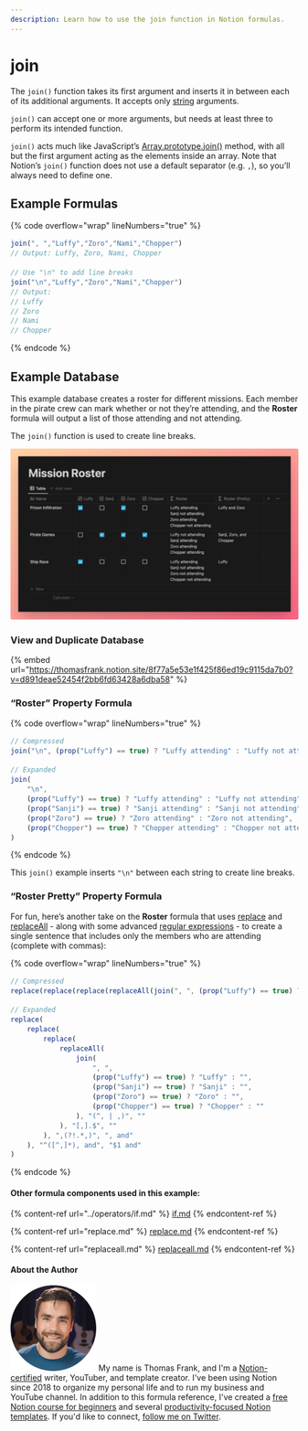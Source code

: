 ```yaml
---
description: Learn how to use the join function in Notion formulas.
---
```


# join

The `join()` function takes its first argument and inserts it in between each of its additional arguments. It accepts only [string](../../formula-basics/data-types/string.md) arguments.

`join()` can accept one or more arguments, but needs at least three to perform its intended function.

`join()` acts much like JavaScript’s [Array.prototype.join()](https://developer.mozilla.org/en-US/docs/Web/JavaScript/Reference/Global\_Objects/Array/join) method, with all but the first argument acting as the elements inside an array. Note that Notion’s `join()` function does not use a default separator (e.g. `,`), so you’ll always need to define one.

## Example Formulas

{% code overflow="wrap" lineNumbers="true" %}
```jsx
join(", ","Luffy","Zoro","Nami","Chopper") 
// Output: Luffy, Zoro, Nami, Chopper

// Use "\n" to add line breaks
join("\n","Luffy","Zoro","Nami","Chopper")
// Output:
// Luffy
// Zoro
// Nami
// Chopper
```
{% endcode %}

## Example Database

This example database creates a roster for different missions. Each member in the pirate crew can mark whether or not they’re attending, and the **Roster** formula will output a list of those attending and not attending.&#x20;

The `join()` function is used to create line breaks.

![](<../../.gitbook/assets/Join Example - Notion Formulas.png>)

### View and Duplicate Database

{% embed url="https://thomasfrank.notion.site/8f77a5e53e1f425f86ed19c9115da7b0?v=d891deae52454f2bb6fd63428a6dba58" %}

### “Roster” Property Formula

{% code overflow="wrap" lineNumbers="true" %}
```jsx
// Compressed
join("\n", (prop("Luffy") == true) ? "Luffy attending" : "Luffy not attending", (prop("Sanji") == true) ? "Sanji attending" : "Sanji not attending", (prop("Zoro") == true) ? "Zoro attending" : "Zoro not attending", (prop("Chopper") == true) ? "Chopper attending" : "Chopper not attending")

// Expanded
join(
    "\n", 
    (prop("Luffy") == true) ? "Luffy attending" : "Luffy not attending", 
    (prop("Sanji") == true) ? "Sanji attending" : "Sanji not attending", 
    (prop("Zoro") == true) ? "Zoro attending" : "Zoro not attending", 
    (prop("Chopper") == true) ? "Chopper attending" : "Chopper not attending"
)
```
{% endcode %}

This `join()` example inserts `"\n"` between each string to create line breaks.

### “Roster Pretty” Property Formula

For fun, here’s another take on the **Roster** formula that uses [replace](replace.md) and [replaceAll](replaceall.md) - along with some advanced [regular expressions](../../reference/regular-expressions-in-notion-formulas.md) - to create a single sentence that includes only the members who are attending (complete with commas):

{% code overflow="wrap" lineNumbers="true" %}
```jsx
// Compressed
replace(replace(replace(replaceAll(join(", ", (prop("Luffy") == true) ? "Luffy" : "", (prop("Sanji") == true) ? "Sanji" : "", (prop("Zoro") == true) ? "Zoro" : "", (prop("Chopper") == true) ? "Chopper" : ""), "(^, | ,)", ""), "[,].$", ""), ",(?!.*,)", ", and"), "^([^,]*), and", "$1 and")

// Expanded
replace(
    replace(
        replace(
            replaceAll(
                join(
                    ", ", 
                    (prop("Luffy") == true) ? "Luffy" : "", 
                    (prop("Sanji") == true) ? "Sanji" : "", 
                    (prop("Zoro") == true) ? "Zoro" : "", 
                    (prop("Chopper") == true) ? "Chopper" : ""
                ), "(^, | ,)", ""
            ), "[,].$", ""
        ), ",(?!.*,)", ", and"
    ), "^([^,]*), and", "$1 and"
)
```
{% endcode %}

#### Other formula components used in this example:

{% content-ref url="../operators/if.md" %}
[if.md](../operators/if.md)
{% endcontent-ref %}

{% content-ref url="replace.md" %}
[replace.md](replace.md)
{% endcontent-ref %}

{% content-ref url="replaceall.md" %}
[replaceall.md](replaceall.md)
{% endcontent-ref %}

#### About the Author

<img src="../../.gitbook/assets/Notion Fundamentals with Thomas Frank - Avatar 2021 compressed (1).png" alt="" data-size="line"> My name is Thomas Frank, and I'm a [Notion-certified](https://www.credly.com/badges/95fae13a-17bf-4b4a-a3d2-d58c8a3e6a2a/public\_url) writer, YouTuber, and template creator. I've been using Notion since 2018 to organize my personal life and to run my business and YouTube channel. In addition to this formula reference, I've created a [free Notion course for beginners](https://thomasjfrank.com/fundamentals/) and several [productivity-focused Notion templates](https://thomasjfrank.com/templates/). If you'd like to connect, [follow me on Twitter](https://twitter.com/TomFrankly).
